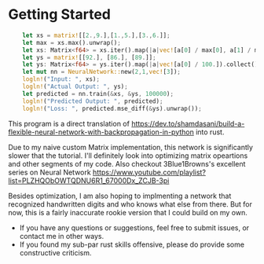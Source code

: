 # Getting Started 
```rust
    let xs = matrix![[2.,9.],[1.,5.],[3.,6.]];
    let max = xs.max().unwrap();
    let xs: Matrix<f64> = xs.iter().map(|a|vec![a[0] / max[0], a[1] / max[1]]).collect();
    let ys = matrix![[92.], [86.], [89.]];
    let ys: Matrix<f64> = ys.iter().map(|a|vec![a[0] / 100.]).collect();
    let mut nn = NeuralNetwork::new(2,1,vec![3]);
    logln!("Input: ", xs);
    logln!("Actual Output: ", ys);
    let predicted = nn.train(&xs, &ys, 100000);
    logln!("Predicted Output: ", predicted);
    logln!("Loss: ", predicted.mse_diff(&ys).unwrap());
```

This program is a direct translation of <https://dev.to/shamdasani/build-a-flexible-neural-network-with-backpropagation-in-python>
into rust.

Due to my naive custom Matrix implementation, this network is significantly slower that the tutorial.
I'll definitely look into optimizing matrix opeartions and other segments of my code.
Also checkout 3Blue1Browns's excellent series on Neural Network <https://www.youtube.com/playlist?list=PLZHQObOWTQDNU6R1_67000Dx_ZCJB-3pi> 

Besides optimization, I am also hoping to implmenting a network that recognized handwritten digits and who knows what else from there.
But for now, this is a fairly inaccurate rookie version that I could build on my own.

- If you have any questions or suggestions, feel free to submit issues, or contact me in other ways.
- If you found my sub-par rust skills offensive, please do provide some constructive criticism.
